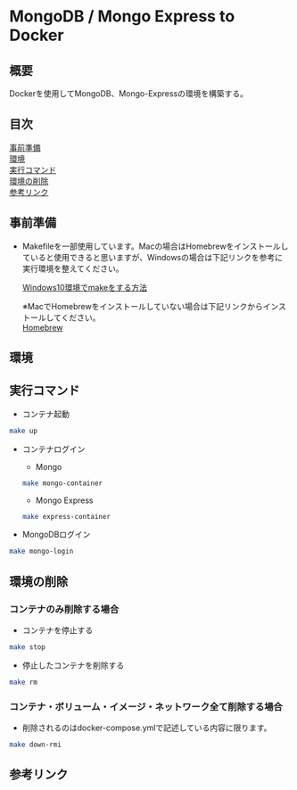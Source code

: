<link rel="stylesheet" href="https://cdnjs.cloudflare.com/ajax/libs/github-markdown-css/5.1.0/github-markdown.min.css">

# MongoDB / Mongo Express to Docker

## 概要

Dockerを使用してMongoDB、Mongo-Expressの環境を構築する。

## 目次
[事前準備](#anchor1)  
[環境](#anchor2)  
[実行コマンド](#anchor3)  
[環境の削除](#anchor4)  
[参考リンク](#anchor5)  

<a id="anchor1"></a>

## 事前準備

- Makefileを一部使用しています。Macの場合はHomebrewをインストールしていると使用できると思いますが、Windowsの場合は下記リンクを参考に実行環境を整えてください。

  [Windows10環境でmakeをする方法](https://camedphone.com/archives/1192)

  ※MacでHomebrewをインストールしていない場合は下記リンクからインストールしてください。  
  [Homebrew](https://brew.sh/index_ja)

<a id="anchor2"></a>

## 環境

<a id="anchor3"></a>

## 実行コマンド

- コンテナ起動

~~~sh
make up
~~~
  
- コンテナログイン
  - Mongo
  ~~~sh
  make mongo-container
  ~~~
  - Mongo Express
  ~~~sh
  make express-container
  ~~~

- MongoDBログイン

~~~sh
make mongo-login
~~~

<a id="anchor4"></a>

## 環境の削除

### コンテナのみ削除する場合

- コンテナを停止する

~~~sh
make stop 
~~~

- 停止したコンテナを削除する

~~~sh
make rm
~~~

### コンテナ・ボリューム・イメージ・ネットワーク全て削除する場合

- 削除されるのはdocker-compose.ymlで記述している内容に限ります。

~~~sh
make down-rmi
~~~


<a id="anchor5"></a>

## 参考リンク
